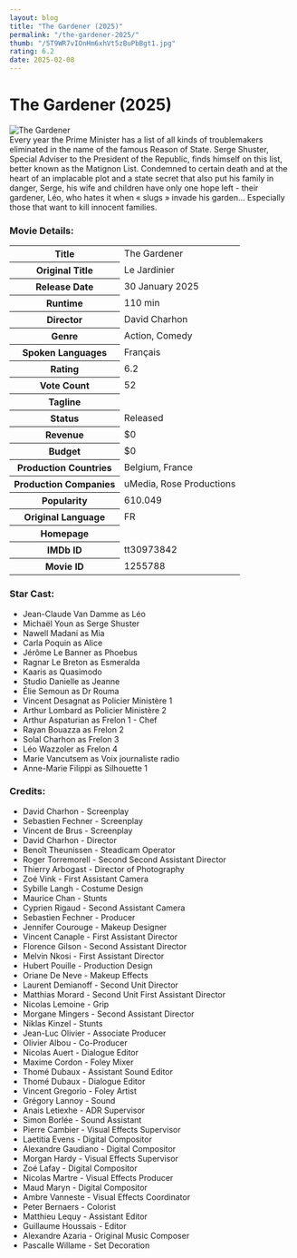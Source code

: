 ```yaml
---
layout: blog
title: "The Gardener (2025)"
permalink: "/the-gardener-2025/"
thumb: "/5T9WR7vIOnHm6xhVt5zBuPbBgt1.jpg"
rating: 6.2
date: 2025-02-08
---
```

<h1 class="title">The Gardener (2025)</h1><div class="poster"><img src="{{ site.imglink }}/5T9WR7vIOnHm6xhVt5zBuPbBgt1.jpg" alt="The Gardener" class="img-fluid rounded"/></div><div class="plot">Every year the Prime Minister has a list of all kinds of troublemakers eliminated in the name of the famous Reason of State. Serge Shuster, Special Adviser to the President of the Republic, finds himself on this list, better known as the Matignon List.  Condemned to certain death and at the heart of an implacable plot and a state secret that also put his family in danger, Serge, his wife and children have only one hope left - their gardener, Léo, who hates it when « slugs » invade his garden... Especially those that want to kill innocent families.</div><h3>Movie Details:</h3><table class="table table-bordered details"><tr><th>Title</th><td>The Gardener</td></tr><tr><th>Original Title</th><td>Le Jardinier</td></tr><tr><th>Release Date</th><td>30 January 2025</td></tr><tr><th>Runtime</th><td>110 min</td></tr><tr><th>Director</th><td>David Charhon</td></tr><tr><th>Genre</th><td>Action, Comedy</td></tr><tr><th>Spoken Languages</th><td>Français</td></tr><tr><th>Rating</th><td>6.2</td></tr><tr><th>Vote Count</th><td>52</td></tr><tr><th>Tagline</th><td></td></tr><tr><th>Status</th><td>Released</td></tr><tr><th>Revenue</th><td>$0</td></tr><tr><th>Budget</th><td>$0</td></tr><tr><th>Production Countries</th><td>Belgium, France</td></tr><tr><th>Production Companies</th><td>uMedia, Rose Productions</td></tr><tr><th>Popularity</th><td>610.049</td></tr><tr><th>Original Language</th><td>FR</td></tr><tr><th>Homepage</th><td>   </td></tr><tr><th>IMDb ID</th><td>tt30973842</td></tr><tr><th>Movie ID</th><td>1255788</td></tr></table><h3>Star Cast:</h3><ul class="list-group cast"><li>Jean-Claude Van Damme as Léo</li><li>Michaël Youn as Serge Shuster</li><li>Nawell Madani as Mia</li><li>Carla Poquin as Alice</li><li>Jérôme Le Banner as Phoebus</li><li>Ragnar Le Breton as Esmeralda</li><li>Kaaris as Quasimodo</li><li>Studio Danielle as Jeanne</li><li>Élie Semoun as Dr Rouma</li><li>Vincent Desagnat as Policier Ministère 1</li><li>Arthur Lombard as Policier Ministère 2</li><li>Arthur Aspaturian as Frelon 1 - Chef</li><li>Rayan Bouazza as Frelon 2</li><li>Solal Charhon as Frelon 3</li><li>Léo Wazzoler as Frelon 4</li><li>Marie Vancutsem as Voix journaliste radio</li><li>Anne-Marie Filippi as Silhouette 1</li></ul><h3>Credits:</h3><ul class="list-group crew"><li>David Charhon - Screenplay</li><li>Sebastien Fechner - Screenplay</li><li>Vincent de Brus - Screenplay</li><li>David Charhon - Director</li><li>Benoît Theunissen - Steadicam Operator</li><li>Roger Torremorell - Second Second Assistant Director</li><li>Thierry Arbogast - Director of Photography</li><li>Zoé Vink - First Assistant Camera</li><li>Sybille Langh - Costume Design</li><li>Maurice Chan - Stunts</li><li>Cyprien Rigaud - Second Assistant Camera</li><li>Sebastien Fechner - Producer</li><li>Jennifer Courouge - Makeup Designer</li><li>Vincent Canaple - First Assistant Director</li><li>Florence Gilson - Second Assistant Director</li><li>Melvin Nkosi - First Assistant Director</li><li>Hubert Pouille - Production Design</li><li>Oriane De Neve - Makeup Effects</li><li>Laurent Demianoff - Second Unit Director</li><li>Matthias Morard - Second Unit First Assistant Director</li><li>Nicolas Lemoine - Grip</li><li>Morgane Mingers - Second Assistant Director</li><li>Niklas Kinzel - Stunts</li><li>Jean-Luc Olivier - Associate Producer</li><li>Olivier Albou - Co-Producer</li><li>Nicolas Auert - Dialogue Editor</li><li>Maxime Cordon - Foley Mixer</li><li>Thomé Dubaux - Assistant Sound Editor</li><li>Thomé Dubaux - Dialogue Editor</li><li>Vincent Gregorio - Foley Artist</li><li>Grégory Lannoy - Sound</li><li>Anais Letiexhe - ADR Supervisor</li><li>Simon Borlée - Sound Assistant</li><li>Pierre Cambier - Visual Effects Supervisor</li><li>Laetitia Evens - Digital Compositor</li><li>Alexandre Gaudiano - Digital Compositor</li><li>Morgan Hardy - Visual Effects Supervisor</li><li>Zoé Lafay - Digital Compositor</li><li>Nicolas Martre - Visual Effects Producer</li><li>Maud Maryn - Digital Compositor</li><li>Ambre Vanneste - Visual Effects Coordinator</li><li>Peter Bernaers - Colorist</li><li>Matthieu Lequy - Assistant Editor</li><li>Guillaume Houssais - Editor</li><li>Alexandre Azaria - Original Music Composer</li><li>Pascalle Willame - Set Decoration</li></ul>